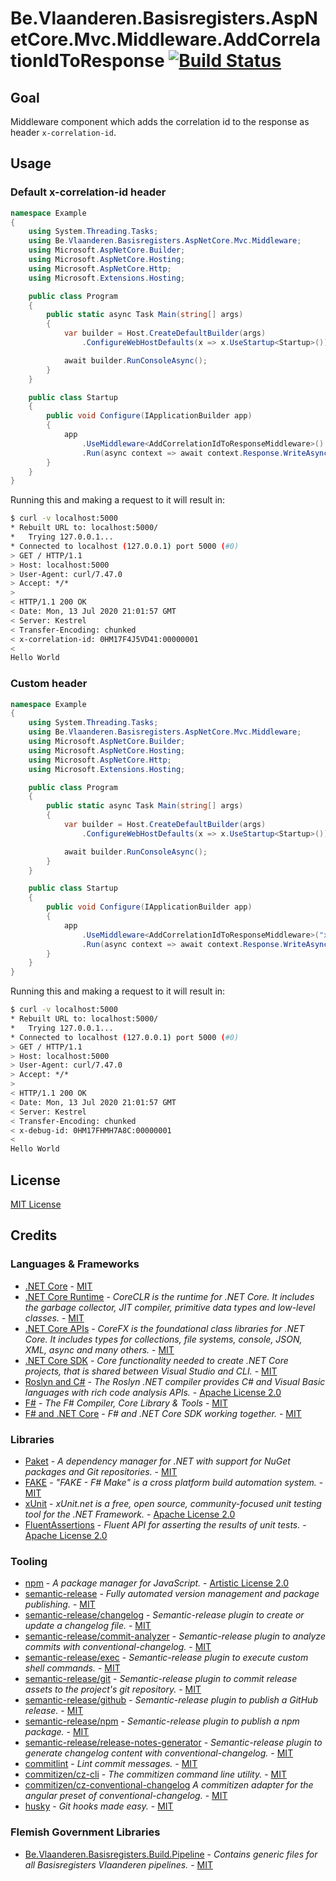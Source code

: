 # Be.Vlaanderen.Basisregisters.AspNetCore.Mvc.Middleware.AddCorrelationIdToResponse [![Build Status](https://github.com/Informatievlaanderen/response-correlationid-middleware/workflows/CI/badge.svg)](https://github.com/Informatievlaanderen/response-correlationid-middleware/actions)

## Goal

Middleware component which adds the correlation id to the response as header `x-correlation-id`.

## Usage

### Default x-correlation-id header

```csharp
namespace Example
{
    using System.Threading.Tasks;
    using Be.Vlaanderen.Basisregisters.AspNetCore.Mvc.Middleware;
    using Microsoft.AspNetCore.Builder;
    using Microsoft.AspNetCore.Hosting;
    using Microsoft.AspNetCore.Http;
    using Microsoft.Extensions.Hosting;

    public class Program
    {
        public static async Task Main(string[] args)
        {
            var builder = Host.CreateDefaultBuilder(args)
                .ConfigureWebHostDefaults(x => x.UseStartup<Startup>());

            await builder.RunConsoleAsync();
        }
    }

    public class Startup
    {
        public void Configure(IApplicationBuilder app)
        {
            app
                .UseMiddleware<AddCorrelationIdToResponseMiddleware>()
                .Run(async context => await context.Response.WriteAsync("Hello World"));
        }
    }
}
```

Running this and making a request to it will result in:

```bash
$ curl -v localhost:5000
* Rebuilt URL to: localhost:5000/
*   Trying 127.0.0.1...
* Connected to localhost (127.0.0.1) port 5000 (#0)
> GET / HTTP/1.1
> Host: localhost:5000
> User-Agent: curl/7.47.0
> Accept: */*
>
< HTTP/1.1 200 OK
< Date: Mon, 13 Jul 2020 21:01:57 GMT
< Server: Kestrel
< Transfer-Encoding: chunked
< x-correlation-id: 0HM17F4J5VD41:00000001
<
Hello World
```

### Custom header

```csharp
namespace Example
{
    using System.Threading.Tasks;
    using Be.Vlaanderen.Basisregisters.AspNetCore.Mvc.Middleware;
    using Microsoft.AspNetCore.Builder;
    using Microsoft.AspNetCore.Hosting;
    using Microsoft.AspNetCore.Http;
    using Microsoft.Extensions.Hosting;

    public class Program
    {
        public static async Task Main(string[] args)
        {
            var builder = Host.CreateDefaultBuilder(args)
                .ConfigureWebHostDefaults(x => x.UseStartup<Startup>());

            await builder.RunConsoleAsync();
        }
    }

    public class Startup
    {
        public void Configure(IApplicationBuilder app)
        {
            app
                .UseMiddleware<AddCorrelationIdToResponseMiddleware>("x-debug-id")
                .Run(async context => await context.Response.WriteAsync("Hello World"));
        }
    }
}
```

Running this and making a request to it will result in:

```bash
$ curl -v localhost:5000
* Rebuilt URL to: localhost:5000/
*   Trying 127.0.0.1...
* Connected to localhost (127.0.0.1) port 5000 (#0)
> GET / HTTP/1.1
> Host: localhost:5000
> User-Agent: curl/7.47.0
> Accept: */*
>
< HTTP/1.1 200 OK
< Date: Mon, 13 Jul 2020 21:01:57 GMT
< Server: Kestrel
< Transfer-Encoding: chunked
< x-debug-id: 0HM17FHMH7A8C:00000001
<
Hello World
```

## License

[MIT License](https://choosealicense.com/licenses/mit/)

## Credits

### Languages & Frameworks

* [.NET Core](https://github.com/Microsoft/dotnet/blob/master/LICENSE) - [MIT](https://choosealicense.com/licenses/mit/)
* [.NET Core Runtime](https://github.com/dotnet/coreclr/blob/master/LICENSE.TXT) - _CoreCLR is the runtime for .NET Core. It includes the garbage collector, JIT compiler, primitive data types and low-level classes._ - [MIT](https://choosealicense.com/licenses/mit/)
* [.NET Core APIs](https://github.com/dotnet/corefx/blob/master/LICENSE.TXT) - _CoreFX is the foundational class libraries for .NET Core. It includes types for collections, file systems, console, JSON, XML, async and many others._ - [MIT](https://choosealicense.com/licenses/mit/)
* [.NET Core SDK](https://github.com/dotnet/sdk/blob/master/LICENSE.TXT) - _Core functionality needed to create .NET Core projects, that is shared between Visual Studio and CLI._ - [MIT](https://choosealicense.com/licenses/mit/)
* [Roslyn and C#](https://github.com/dotnet/roslyn/blob/master/License.txt) - _The Roslyn .NET compiler provides C# and Visual Basic languages with rich code analysis APIs._ - [Apache License 2.0](https://choosealicense.com/licenses/apache-2.0/)
* [F#](https://github.com/fsharp/fsharp/blob/master/LICENSE) - _The F# Compiler, Core Library & Tools_ - [MIT](https://choosealicense.com/licenses/mit/)
* [F# and .NET Core](https://github.com/dotnet/netcorecli-fsc/blob/master/LICENSE) - _F# and .NET Core SDK working together._ - [MIT](https://choosealicense.com/licenses/mit/)

### Libraries

* [Paket](https://fsprojects.github.io/Paket/license.html) - _A dependency manager for .NET with support for NuGet packages and Git repositories._ - [MIT](https://choosealicense.com/licenses/mit/)
* [FAKE](https://github.com/fsharp/FAKE/blob/release/next/License.txt) - _"FAKE - F# Make" is a cross platform build automation system._ - [MIT](https://choosealicense.com/licenses/mit/)
* [xUnit](https://github.com/xunit/xunit/blob/master/license.txt) - _xUnit.net is a free, open source, community-focused unit testing tool for the .NET Framework._ - [Apache License 2.0](https://choosealicense.com/licenses/apache-2.0/)
* [FluentAssertions](https://github.com/fluentassertions/fluentassertions/blob/master/LICENSE) - _Fluent API for asserting the results of unit tests._ - [Apache License 2.0](https://choosealicense.com/licenses/apache-2.0/)

### Tooling

* [npm](https://github.com/npm/cli/blob/latest/LICENSE) - _A package manager for JavaScript._ - [Artistic License 2.0](https://choosealicense.com/licenses/artistic-2.0/)
* [semantic-release](https://github.com/semantic-release/semantic-release/blob/master/LICENSE) - _Fully automated version management and package publishing._ - [MIT](https://choosealicense.com/licenses/mit/)
* [semantic-release/changelog](https://github.com/semantic-release/changelog/blob/master/LICENSE) - _Semantic-release plugin to create or update a changelog file._ - [MIT](https://choosealicense.com/licenses/mit/)
* [semantic-release/commit-analyzer](https://github.com/semantic-release/commit-analyzer/blob/master/LICENSE) - _Semantic-release plugin to analyze commits with conventional-changelog._ - [MIT](https://choosealicense.com/licenses/mit/)
* [semantic-release/exec](https://github.com/semantic-release/exec/blob/master/LICENSE) - _Semantic-release plugin to execute custom shell commands._ - [MIT](https://choosealicense.com/licenses/mit/)
* [semantic-release/git](https://github.com/semantic-release/git/blob/master/LICENSE) - _Semantic-release plugin to commit release assets to the project's git repository._ - [MIT](https://choosealicense.com/licenses/mit/)
* [semantic-release/github](https://github.com/semantic-release/github/blob/master/LICENSE) - _Semantic-release plugin to publish a GitHub release._ - [MIT](https://choosealicense.com/licenses/mit/)
* [semantic-release/npm](https://github.com/semantic-release/npm/blob/master/LICENSE) - _Semantic-release plugin to publish a npm package._ - [MIT](https://choosealicense.com/licenses/mit/)
* [semantic-release/release-notes-generator](https://github.com/semantic-release/release-notes-generator/blob/master/LICENSE) - _Semantic-release plugin to generate changelog content with conventional-changelog._ - [MIT](https://choosealicense.com/licenses/mit/)
* [commitlint](https://github.com/conventional-changelog/commitlint/blob/master/license.md) - _Lint commit messages._ - [MIT](https://choosealicense.com/licenses/mit/)
* [commitizen/cz-cli](https://github.com/commitizen/cz-cli/blob/master/LICENSE) - _The commitizen command line utility._ - [MIT](https://choosealicense.com/licenses/mit/)
* [commitizen/cz-conventional-changelog](https://github.com/commitizen/cz-conventional-changelog/blob/master/LICENSE) _A commitizen adapter for the angular preset of conventional-changelog._ - [MIT](https://choosealicense.com/licenses/mit/)
* [husky](https://github.com/typicode/husky/blob/master/LICENSE) - _Git hooks made easy._  - [MIT](https://choosealicense.com/licenses/mit/)

### Flemish Government Libraries

* [Be.Vlaanderen.Basisregisters.Build.Pipeline](https://github.com/informatievlaanderen/build-pipeline/blob/main/LICENSE) - _Contains generic files for all Basisregisters Vlaanderen pipelines._ - [MIT](https://choosealicense.com/licenses/mit/)
